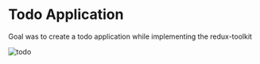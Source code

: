 # Todo Application

Goal was to create a todo application while implementing the redux-toolkit

![todo](https://media2.giphy.com/media/v1.Y2lkPTc5MGI3NjExeTBpeGxrMjR2ajYxMmcxejRrYjl5YTdwYXRvNXc0M3FvcGwzbTRkbiZlcD12MV9pbnRlcm5hbF9naWZfYnlfaWQmY3Q9Zw/1MVS12th5Oo3EIZaHR/giphy.gif)
